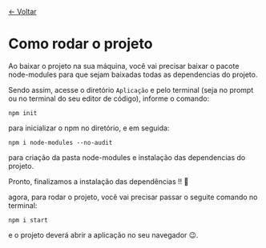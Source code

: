 <a href="https://github.com/Trabalhos-Fatec/consentimento-de-dados">  <- Voltar  </a>


# Como rodar o projeto

Ao baixar o projeto na sua máquina, você vai precisar baixar o pacote node-modules para que sejam baixadas todas as dependencias do projeto.

Sendo assim, acesse o diretório ``Aplicação`` e pelo terminal (seja no prompt ou no terminal do seu editor de código), informe o comando:
 
 ```
 npm init
 ```

para inicializar o npm no diretório, e em seguida:

 ```
npm i node-modules --no-audit 
 ```

para criação da pasta node-modules e instalação das dependencias do projeto.

Pronto, finalizamos a instalação das dependências !! 🎉

agora, para rodar o projeto, você vai precisar passar o seguite comando no terminal:

 ```
npm i start
 ```
 
 e o projeto deverá abrir a aplicação no seu navegador 😉.
